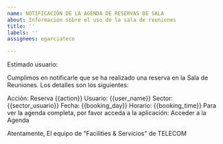 ```yaml
---
name: NOTIFICACIÓN DE LA AGENDA DE RESERVAS DE SALA
about: Información sobre el uso de la sala de reuniones
title: ''
labels: ''
assignees: egarciateco

---
```


Estimado usuario:

Cumplimos en notificarle que se ha realizado una reserva en la Sala de Reuniones. Los detalles son los siguientes:

Acción: Reserva {{action}}
Usuario: {{user_name}}
Sector: {{sector_usuario}}
Fecha: {{booking_day}}
Horario: {{booking_time}}
Para ver la agenda completa, por favor acceda a la aplicación: Acceder a la Agenda

Atentamente,
El equipo de "Facilities & Servicios" de TELECOM
